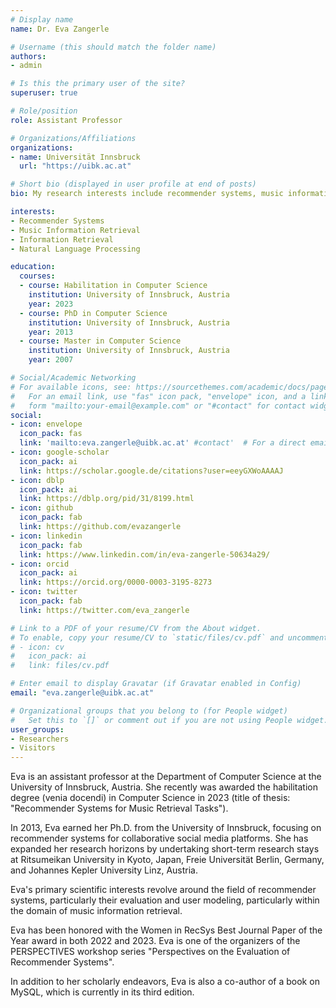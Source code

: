 ```yaml
---
# Display name
name: Dr. Eva Zangerle 

# Username (this should match the folder name)
authors:
- admin

# Is this the primary user of the site?
superuser: true

# Role/position
role: Assistant Professor

# Organizations/Affiliations
organizations:
- name: Universität Innsbruck
  url: "https://uibk.ac.at"

# Short bio (displayed in user profile at end of posts)
bio: My research interests include recommender systems, music information retrieval and natural language processing.

interests:
- Recommender Systems
- Music Information Retrieval
- Information Retrieval
- Natural Language Processing

education:
  courses:
  - course: Habilitation in Computer Science
    institution: University of Innsbruck, Austria
    year: 2023
  - course: PhD in Computer Science
    institution: University of Innsbruck, Austria
    year: 2013
  - course: Master in Computer Science
    institution: University of Innsbruck, Austria
    year: 2007

# Social/Academic Networking
# For available icons, see: https://sourcethemes.com/academic/docs/page-builder/#icons
#   For an email link, use "fas" icon pack, "envelope" icon, and a link in the
#   form "mailto:your-email@example.com" or "#contact" for contact widget.
social:
- icon: envelope
  icon_pack: fas 
  link: 'mailto:eva.zangerle@uibk.ac.at' #contact'  # For a direct email link, use "mailto:test@example.org".
- icon: google-scholar
  icon_pack: ai 
  link: https://scholar.google.de/citations?user=eeyGXWoAAAAJ
- icon: dblp
  icon_pack: ai
  link: https://dblp.org/pid/31/8199.html
- icon: github
  icon_pack: fab
  link: https://github.com/evazangerle
- icon: linkedin
  icon_pack: fab
  link: https://www.linkedin.com/in/eva-zangerle-50634a29/ 
- icon: orcid
  icon_pack: ai
  link: https://orcid.org/0000-0003-3195-8273
- icon: twitter
  icon_pack: fab
  link: https://twitter.com/eva_zangerle

# Link to a PDF of your resume/CV from the About widget.
# To enable, copy your resume/CV to `static/files/cv.pdf` and uncomment the lines below.
# - icon: cv
#   icon_pack: ai
#   link: files/cv.pdf

# Enter email to display Gravatar (if Gravatar enabled in Config)
email: "eva.zangerle@uibk.ac.at"

# Organizational groups that you belong to (for People widget)
#   Set this to `[]` or comment out if you are not using People widget.
user_groups:
- Researchers
- Visitors
---
```

Eva is an assistant professor at the Department of Computer Science at the University of Innsbruck, Austria. She recently was awarded the habilitation degree (venia docendi) in Computer Science in 2023 (title of thesis: "Recommender Systems
for Music Retrieval Tasks"). 

In 2013, Eva earned her Ph.D. from the University of Innsbruck, focusing on recommender systems for collaborative social media platforms. She has expanded her research horizons by undertaking short-term research stays at Ritsumeikan University in Kyoto, Japan, Freie Universität Berlin, Germany, and Johannes Kepler University Linz, Austria.

Eva's primary scientific interests revolve around the field of recommender systems, particularly their evaluation and user modeling, particularly within the domain of music information retrieval.

Eva has been honored with the Women in RecSys Best Journal Paper of the Year award in both 2022 and 2023. Eva is one of the organizers of the PERSPECTIVES workshop series "Perspectives on the Evaluation of Recommender Systems".

In addition to her scholarly endeavors, Eva is also a co-author of a book on MySQL, which is currently in its third edition. 
